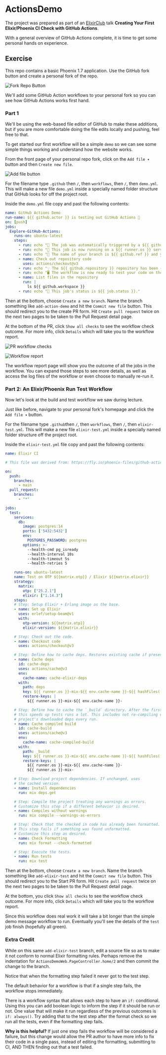 # ActionsDemo

The project was prepared as part of an [ElixirClub] talk **Creating Your First Elixir/Phoenix CI Check with GitHub Actions**.

[ElixirClub]: https://www.elixirclub.org

With a general overview of GitHub Actions complete, it is time to get some personal hands on experience.

## Exercise

This repo contains a basic Phoenix 1.7 application. Use the GitHub fork button and create a personal fork of the repo.

![Fork Repo Button](README/fork-repo.png)

We'll add some GitHub Action workflows to your personal fork so you can see how GitHub Actions works first hand.

### Part 1

We'll be using the web-based file editor of GitHub to make these additions, but if you are more comfortable doing the file edits locally and pushing, feel free to that.

To get started our first workflow will be a simple `demo` so we can see some simple things working and understand how the website works.

From the front page of your personal repo fork, click on the `Add file ▾` button and then `Create new file`.

![Add file button](README/add-file.png)

For the filename type `.github` then `/`, then `workflows`, then `/`, then `demo.yml`. This will make a new file `demo.yml` inside a specially named folder structure that GitHub looks for off the project root.

Inside the `demo.yml` file copy and past the following contents:

```yml
name: GitHub Actions Demo
run-name: ${{ github.actor }} is testing out GitHub Actions 🚀
on: [push]
jobs:
  Explore-GitHub-Actions:
    runs-on: ubuntu-latest
    steps:
      - run: echo "🎉 The job was automatically triggered by a ${{ github.event_name }} event."
      - run: echo "🐧 This job is now running on a ${{ runner.os }} server hosted by GitHub!"
      - run: echo "🔎 The name of your branch is ${{ github.ref }} and your repository is ${{ github.repository }}."
      - name: Check out repository code
        uses: actions/checkout@v3
      - run: echo "💡 The ${{ github.repository }} repository has been cloned to the runner."
      - run: echo "🖥️ The workflow is now ready to test your code on the runner."
      - name: List files in the repository
        run: |
          ls ${{ github.workspace }}
      - run: echo "🍏 This job's status is ${{ job.status }}."
```

Then at the bottom, choose `Create a new branch`. Name the branch something like `add-action-demo` and hit the `Commit new file` button. This should redirect you to the create PR form. Hit `Create pull request` twice on the next two pages to be taken to the Pull Request detail page.

At the bottom of the PR, click `Show all checks` to see the workflow check outcome. For more info, click `Details` which will take you to the workflow report.

![PR workflow checks](README/pr-check.png)

![Workflow report](README/workflow-details.png)

The workflow report page will show you the outcome of all the jobs in the workflow. You can expand those steps to see more details, as well as access the log files of the workflow or even choose to manually re-run it.

### Part 2: An Elixir/Phoenix Run Test Workflow

Now let's look at the build and test workflow we saw during lecture.

Just like before, navigate to your personal fork's homepage and click the `Add file ▾` button.

For the filename type `.github`then `/`, then `workflows`, then `/`, then `elixir-test.yml`. This will make a new file `elixir-test.yml` inside a specially named folder structure off the project root.

Inside the `elixir-test.yml` file copy and past the following contents:

```yml
name: Elixir CI

# This file was derived from: https://fly.io/phoenix-files/github-actions-for-elixir-ci/

on:
  push:
    branches:
      - main
  pull_request:
    branches:
      - "*"

jobs:
  test:
    services:
      db:
        image: postgres:14
        ports: ['5432:5432']
        env:
          POSTGRES_PASSWORD: postgres
        options: >-
          --health-cmd pg_isready
          --health-interval 10s
          --health-timeout 5s
          --health-retries 5

    runs-on: ubuntu-latest
    name: Test on OTP ${{matrix.otp}} / Elixir ${{matrix.elixir}}
    strategy:
      matrix:
        otp: ["25.2.1"]
        elixir: ["1.14.3"]
    steps:
    # Step: Setup Elixir + Erlang image as the base.
    - name: Set up Elixir
      uses: erlef/setup-beam@v1
      with:
        otp-version: ${{matrix.otp}}
        elixir-version: ${{matrix.elixir}}

    # Step: Check out the code.
    - name: Checkout code
      uses: actions/checkout@v3

    # Step: Define how to cache deps. Restores existing cache if present.
    - name: Cache deps
      id: cache-deps
      uses: actions/cache@v3
      env:
        cache-name: cache-elixir-deps
      with:
        path: deps
        key: ${{ runner.os }}-mix-${{ env.cache-name }}-${{ hashFiles('**/mix.lock') }}
        restore-keys: |
          ${{ runner.os }}-mix-${{ env.cache-name }}-

    # Step: Define how to cache the `_build` directory. After the first run,
    # this speeds up tests runs a lot. This includes not re-compiling our
    # project's downloaded deps every run.
    - name: Cache compiled build
      id: cache-build
      uses: actions/cache@v3
      env:
        cache-name: cache-compiled-build
      with:
        path: _build
        key: ${{ runner.os }}-mix-${{ env.cache-name }}-${{ hashFiles('**/mix.lock') }}
        restore-keys: |
          ${{ runner.os }}-mix-${{ env.cache-name }}-
          ${{ runner.os }}-mix-

    # Step: Download project dependencies. If unchanged, uses
    # the cached version.
    - name: Install dependencies
      run: mix deps.get

    # Step: Compile the project treating any warnings as errors.
    # Customize this step if a different behavior is desired.
    - name: Compiles without warnings
      run: mix compile --warnings-as-errors

    # Step: Check that the checked in code has already been formatted.
    # This step fails if something was found unformatted.
    # Customize this step as desired.
    - name: Check Formatting
      run: mix format --check-formatted

    # Step: Execute the tests.
    - name: Run tests
      run: mix test
```

Then at the bottom, choose `Create a new branch`. Name the branch something like `add-elixir-test` and hit the `Commit new file` button. This should redirect you to the Start PR form. Hit `Create pull request` twice on the next two pages to be taken to the Pull Request detail page.

At the bottom, you click `Show all checks` to see the workflow check outcome. For more info, click `Details` which will take you to the workflow report.

Since this workflow does real work it will take a bit longer than the simple demo message workflow to run. Eventually you'll see the details of the `test` job finish (hopefully all green).

### Extra Credit

While on this same `add-elixir-test` branch, edit a source file so as to make it not conform to normal Elixir formatting rules. Perhaps remove the indentation for `ActionsDemoWeb.PageController.home/2` and then commit the change to the branch.

Notice that when the formatting step failed it never got to the test step.

The default behavior for a workflow is that if a single step fails, the workflow stops immediately.

There is a workflow syntax that allows each step to have an `if:` conditional. Using this you can add boolean logic to inform the step if it should be run or not. One value that will make it run regardless of the previous outcomes is `if: always()`. Try adding that to the test step after the format check so we run all the tests, even if the formatting step fails.

**Why is this helpful?** If just one step fails the workflow will be considered a failure, but this change would allow the PR author to have more info to fix their code in a single pass, instead of editing the formatting, submitting to CI, AND THEN finding out that a test failed.
